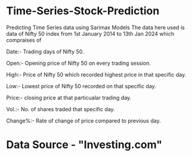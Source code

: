 # Time-Series-Stock-Prediction
Predicting Time Series data using Sarimax Models
The data here used is data of Nifty 50 index from 1st January 2014 to 13th Jan 2024 which compraises of

Date:- Trading days of Nifty 50.

Open:- Opening price of Nifty 50 on every trading session.

High:- Price of Nifty 50 which recorded highest price in that specific day.

Low:- Lowest price of Nifty 50 recorded on that specific day.

Price:- closing price at that particualar trading day.

Vol.:- No. of shares traded that specific day.

Change%:- Rate of change of price compared to previous day.
# Data Source - "Investing.com" 

